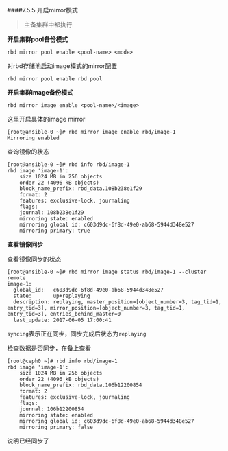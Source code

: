 ####7.5.5 开启mirror模式

> 主备集群中都执行

**开启集群pool备份模式**

```
rbd mirror pool enable <pool-name> <mode>
```

对rbd存储池启动image模式的mirror配置

```
rbd mirror pool enable rbd pool
```

**开启集群image备份模式**

```
rbd mirror image enable <pool-name>/<image>
```

这里开启具体的image mirror

```
[root@ansible-0 ~]# rbd mirror image enable rbd/image-1
Mirroring enabled
```

查询镜像的状态

```
[root@ansible-0 ~]# rbd info rbd/image-1
rbd image 'image-1':
	size 1024 MB in 256 objects
	order 22 (4096 kB objects)
	block_name_prefix: rbd_data.108b238e1f29
	format: 2
	features: exclusive-lock, journaling
	flags:
	journal: 108b238e1f29
	mirroring state: enabled
	mirroring global id: c603d9dc-6f8d-49e0-ab68-5944d348e527
	mirroring primary: true
```

**查看镜像同步**

查看镜像同步的状态

```
[root@ansible-0 ~]# rbd mirror image status rbd/image-1 --cluster remote
image-1:
  global_id:   c603d9dc-6f8d-49e0-ab68-5944d348e527
  state:       up+replaying
  description: replaying, master_position=[object_number=3, tag_tid=1, entry_tid=3], mirror_position=[object_number=3, tag_tid=1, entry_tid=3], entries_behind_master=0
  last_update: 2017-06-05 17:00:41
```

`syncing`表示正在同步，同步完成后状态为`replaying`

检查数据是否同步，在备上查看

```
[root@ceph0 ~]# rbd info rbd/image-1
rbd image 'image-1':
	size 1024 MB in 256 objects
	order 22 (4096 kB objects)
	block_name_prefix: rbd_data.106b12200854
	format: 2
	features: exclusive-lock, journaling
	flags:
	journal: 106b12200854
	mirroring state: enabled
	mirroring global id: c603d9dc-6f8d-49e0-ab68-5944d348e527
	mirroring primary: false
```

说明已经同步了